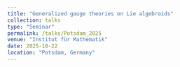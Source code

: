 ```yaml
---
title: "Generalized gauge theories on Lie algebroids"
collection: talks
type: "Seminar"
permalink: /talks/Potsdam_2025
venue: "Institut für Mathematik"
date: 2025-10-22
location: "Potsdam, Germany"
---
```


<!-- [More information here](https://icmp2024.org/index.html) -->